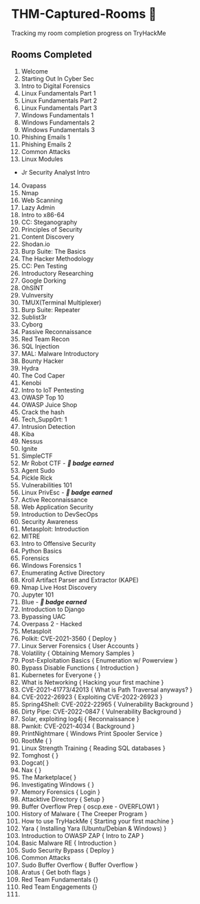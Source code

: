 # THM-Captured-Rooms 🚩
Tracking my room completion progress on TryHackMe 


## Rooms Completed 

1. Welcome
2. Starting Out In Cyber Sec
3. Intro to Digital Forensics
4. Linux Fundamentals Part 1 
5. Linux Fundamentals Part 2
6. Linux Fundamentals Part 3
7. Windows Fundamentals 1
8. Windows Fundamentals 2
9. Windows Fundamentals 3
10. Phishing Emails 1
11. Phishing Emails 2
12. Common Attacks 
13. Linux Modules
- Jr Security Analyst Intro
14. Ovapass
15. Nmap
16. Web Scanning
17. Lazy Admin
18. Intro to x86-64
19. CC: Steganography
20. Principles of Security
21. Content Discovery
22. Shodan.io
23. Burp Suite: The Basics
24. The Hacker Methodology
25. CC: Pen Testing
26. Introductory Researching
27. Google Dorking
28. OhSINT
29. Vulnversity
30. TMUX(Terminal Multiplexer)
31. Burp Suite: Repeater
32. Sublist3r
33. Cyborg
34. Passive Reconnaissance
35. Red Team Recon
36. SQL Injection
37. MAL: Malware Introductory
38. Bounty Hacker
39. Hydra
40. The Cod Caper
41. Kenobi
42. Intro to IoT Pentesting
43. OWASP Top 10
44. OWASP Juice Shop
45. Crack the hash
46. Tech_Supp0rt: 1
47. Intrusion Detection
48. Kiba
49. Nessus
50. Ignite 
51. SimpleCTF
52. Mr Robot CTF - **_📛 badge earned_**
53. Agent Sudo
54. Pickle Rick 
55. Vulnerabilities 101
56. Linux PrivEsc - **_📛 badge earned_**
57. Active Reconnaissance
58. Web Application Security
59. Introduction to DevSecOps
60. Security Awareness 
61. Metasploit: Introduction
62. MITRE
63. Intro to Offensive Security
64. Python Basics
65. Forensics
66. Windows Forensics 1 
67. Enumerating Active Directory
68. Kroll Artifact Parser and Extractor (KAPE)
69. Nmap Live Host Discovery 
70. Jupyter 101 
71. Blue - **_📛 badge earned_**
72. Introduction to Django 
73. Bypassing UAC 
74. Overpass 2 - Hacked
75. Metasploit
76. Polkit: CVE-2021-3560 { Deploy }
77. Linux Server Forensics { User Accounts }
78. Volatility { Obtaining Memory Samples }
79. Post-Exploitation Basics { Enumeration w/ Powerview }
80. Bypass Disable Functions { Introduction }
81. Kubernetes for Everyone { }
82. What is Networking { Hacking your first machine }
83. CVE-2021-41773/42013 { What is Path Traversal anyways? }
84. CVE-2022-26923 { Exploiting CVE-2022-26923 }
85. Spring4Shell: CVE-2022-22965 { Vulnerability Background }
86. Dirty Pipe: CVE-2022-0847 { Vulnerability Background }
87. Solar, exploiting log4j { Reconnaissance }
88. Pwnkit: CVE-2021-4034 { Background }
89. PrintNightmare { Windows Print Spooler Service }
90. RootMe {  }
91. Linux Strength Training { Reading SQL databases }
92. Tomghost {  }
93. Dogcat{  }
94. Nax {  }
95. The Marketplace{  }
96. Investigating Windows {  }
97. Memory Forensics { Login }
98. Attacktive Directory { Setup }
99. Buffer Overflow Prep { oscp.exe - OVERFLOW1 }
100. History of Malware { The Creeper Program }
101. How to use TryHackMe { Starting your first machine }
102. Yara {  Installing Yara (Ubuntu/Debian & Windows) }
103. Introduction to OWASP ZAP { Intro to ZAP }
104. Basic Malware RE { Introduction }
105. Sudo Security Bypass { Deploy }
106. Common Attacks
107. Sudo Buffer Overflow { Buffer Overflow }
108. Aratus { Get both flags }
109. Red Team Fundamentals {}
110. Red Team Engagements {}
111. 

 


